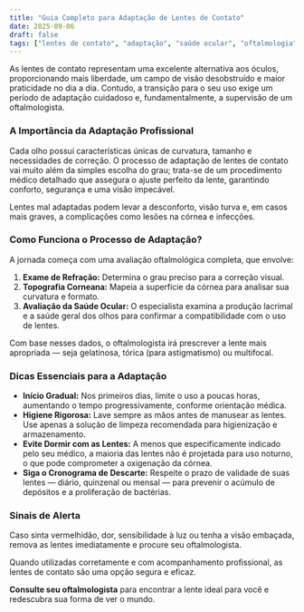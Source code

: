 ```yaml
---
title: "Guia Completo para Adaptação de Lentes de Contato"
date: 2025-09-06
draft: false
tags: ["lentes de contato", "adaptação", "saúde ocular", "oftalmologia"]
---
```


As lentes de contato representam uma excelente alternativa aos óculos, proporcionando mais liberdade, um campo de visão desobstruído e maior praticidade no dia a dia. Contudo, a transição para o seu uso exige um período de adaptação cuidadoso e, fundamentalmente, a supervisão de um oftalmologista.

### A Importância da Adaptação Profissional

Cada olho possui características únicas de curvatura, tamanho e necessidades de correção. O processo de adaptação de lentes de contato vai muito além da simples escolha do grau; trata-se de um procedimento médico detalhado que assegura o ajuste perfeito da lente, garantindo conforto, segurança e uma visão impecável.

Lentes mal adaptadas podem levar a desconforto, visão turva e, em casos mais graves, a complicações como lesões na córnea e infecções.

### Como Funciona o Processo de Adaptação?

A jornada começa com uma avaliação oftalmológica completa, que envolve:

1.  **Exame de Refração:** Determina o grau preciso para a correção visual.
2.  **Topografia Corneana:** Mapeia a superfície da córnea para analisar sua curvatura e formato.
3.  **Avaliação da Saúde Ocular:** O especialista examina a produção lacrimal e a saúde geral dos olhos para confirmar a compatibilidade com o uso de lentes.

Com base nesses dados, o oftalmologista irá prescrever a lente mais apropriada — seja gelatinosa, tórica (para astigmatismo) ou multifocal.

### Dicas Essenciais para a Adaptação

- **Início Gradual:** Nos primeiros dias, limite o uso a poucas horas, aumentando o tempo progressivamente, conforme orientação médica.
- **Higiene Rigorosa:** Lave sempre as mãos antes de manusear as lentes. Use apenas a solução de limpeza recomendada para higienização e armazenamento.
- **Evite Dormir com as Lentes:** A menos que especificamente indicado pelo seu médico, a maioria das lentes não é projetada para uso noturno, o que pode comprometer a oxigenação da córnea.
- **Siga o Cronograma de Descarte:** Respeite o prazo de validade de suas lentes — diário, quinzenal ou mensal — para prevenir o acúmulo de depósitos e a proliferação de bactérias.

### Sinais de Alerta

Caso sinta vermelhidão, dor, sensibilidade à luz ou tenha a visão embaçada, remova as lentes imediatamente e procure seu oftalmologista.

Quando utilizadas corretamente e com acompanhamento profissional, as lentes de contato são uma opção segura e eficaz.

**Consulte seu oftalmologista** para encontrar a lente ideal para você e redescubra sua forma de ver o mundo.